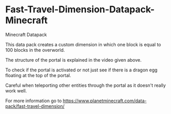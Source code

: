 # Fast-Travel-Dimension-Datapack-Minecraft
Minecraft Datapack

This data pack creates a custom dimension in which one block is equal to 100 blocks in the overworld.

The structure of the portal is explained in the video given above.


To check if the portal is activated or not just see if there is a dragon egg floating at the top of the portal.

Careful when teleporting other entities through the portal as it doesn't really work well.

For more information go to https://www.planetminecraft.com/data-pack/fast-travel-dimension/

